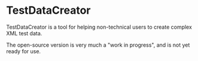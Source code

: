 # TestDataCreator
TestDataCreator is a tool for helping non-technical users to create complex XML test data.

The open-source version is very much a "work in progress", and is not yet ready for use.  
